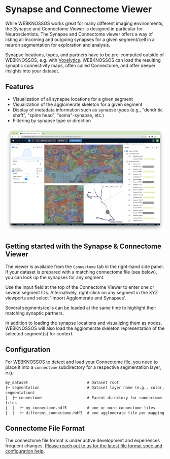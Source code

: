 # Synapse and Connectome Viewer

While WEBKNOSSOS works great for many different imaging environments, the Synapse and Connectome Viewer is designed in particular for Neuroscientists. The Synapse and Connectome viewer offers a way of listing all incoming and outgoing synapses for a given segment/cell in a neuron segmentation for exploration and analysis. 

Synapse locations, types, and partners have to be pre-computed outside of WEBKNOSSOS, e.g. with [Voxelytics](https://voxelytics.com). WEBKNOSSOS can load the resulting synaptic connectivity maps, often called Connectome, and offer deeper insights into your dataset.

## Features

- Visualization of all synapse locations for a given segment
- Visualization of the agglomerate skeleton for a given segment
- Display of metadata information such as synapse types (e.g., "dendritic shaft", "spine head", "soma"-synapse, etc.)
- Filtering by synapse type or direction 

![The Synapse and Connectome viewer displays the incoming and outgoing synaptic connections for a selected neuron.](images/connectome_viewer.jpeg)

## Getting started with the Synapse & Connectome Viewer

The viewer is available from the `Connectome` tab in the right-hand side panel. If your dataset is prepared with a matching connectome file (see below), you can look up the synapses for any segment.

Use the input field at the top of the Connectome Viewer to enter one or several segment IDs. Alternatively, right-click on any segment in the XYZ viewports and select 'Import Agglomerate and Synapses'.

Several segments/cells can be loaded at the same time to highlight their matching synaptic partners.

In addition to loading the synapse locations and visualizing them as nodes, WEBKNOSSOS will also load the agglomerate skeleton representation of the selected segment(s) for context.

## Configuration
For WEBKNOSSOS to detect and load your Connectome file, you need to place it into a `connectome` subdirectory for a respective segmentation layer, e.g.:

```
my_dataset                          # Dataset root
├─ segmentation                     # Dataset layer name (e.g., color, segmentation)
│  ├─ connectome                    # Parent directory for connectome files
│  │  ├─ my_connectome.hdf5         # one or more connectome files
│  │  ├─ different_connectome.hdf5  # one agglomerate file per mapping
```


## Connectome File Format
The connectome file format is under active development and experiences frequent changes. [Please reach out to us for the latest file format spec and configuration help](mailto://hello@webknossos.org).

